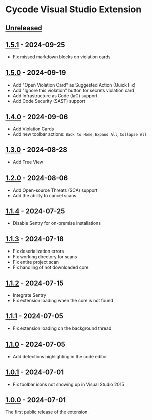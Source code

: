 <!-- Keep a Changelog guide -> https://keepachangelog.com -->

# Cycode Visual Studio Extension

## [Unreleased]

## [1.5.1] - 2024-09-25

- Fix missed markdown blocks on violation cards

## [1.5.0] - 2024-09-19

- Add "Open Violation Card" as Suggested Action (Quick Fix)
- Add "Ignore this violation" button for secrets violation card
- Add Infrastructure as Code (IaC) support
- Add Code Security (SAST) support

## [1.4.0] - 2024-09-06

- Add Violation Cards
- Add new toolbar actions: `Back to Home`, `Expand All`, `Collapse All`

## [1.3.0] - 2024-08-28

- Add Tree View

## [1.2.0] - 2024-08-06

- Add Open-source Threats (SCA) support
- Add the ability to cancel scans

## [1.1.4] - 2024-07-25

- Disable Sentry for on-premise installations

## [1.1.3] - 2024-07-18

- Fix deserialization errors
- Fix working directory for scans
- Fix entire project scan
- Fix handling of not downloaded core

## [1.1.2] - 2024-07-15

- Integrate Sentry
- Fix extension loading when the core is not found

## [1.1.1] - 2024-07-05

- Fix extension loading on the background thread

## [1.1.0] - 2024-07-05

- Add detections highlighting in the code editor

## [1.0.1] - 2024-07-01

- Fix toolbar icons not showing up in Visual Studio 2015

## [1.0.0] - 2024-07-01

The first public release of the extension.

[1.5.1]: https://github.com/cycodehq/visual-studio-extension/releases/tag/v1.5.1

[1.5.0]: https://github.com/cycodehq/visual-studio-extension/releases/tag/v1.5.0

[1.4.0]: https://github.com/cycodehq/visual-studio-extension/releases/tag/v1.4.0

[1.3.0]: https://github.com/cycodehq/visual-studio-extension/releases/tag/v1.3.0

[1.2.0]: https://github.com/cycodehq/visual-studio-extension/releases/tag/v1.2.0

[1.1.4]: https://github.com/cycodehq/visual-studio-extension/releases/tag/v1.1.4

[1.1.3]: https://github.com/cycodehq/visual-studio-extension/releases/tag/v1.1.3

[1.1.2]: https://github.com/cycodehq/visual-studio-extension/releases/tag/v1.1.2

[1.1.1]: https://github.com/cycodehq/visual-studio-extension/releases/tag/v1.1.1

[1.1.0]: https://github.com/cycodehq/visual-studio-extension/releases/tag/v1.1.0

[1.0.1]: https://github.com/cycodehq/visual-studio-extension/releases/tag/v1.0.1

[1.0.0]: https://github.com/cycodehq/visual-studio-extension/releases/tag/v1.0.0

[Unreleased]: https://github.com/cycodehq/visual-studio-extension/compare/v1.5.1...HEAD
